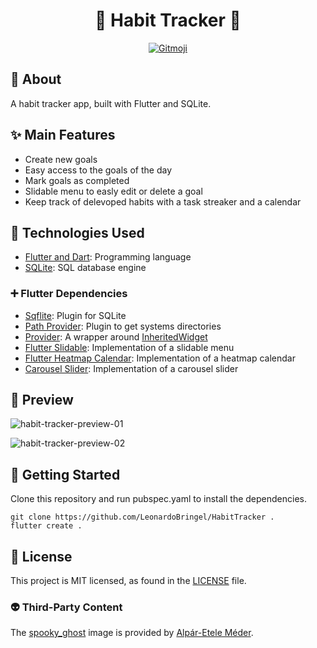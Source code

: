 <h1 align="center">
    🎯 Habit Tracker 🎯
</h1>


<p align="center">
  <a href="https://gitmoji.dev">
    <img src="https://img.shields.io/badge/gitmoji-%20😜%20😍-FFDD67.svg" alt="Gitmoji">
  </a>
</p>


## 📌 About

A habit tracker app, built with Flutter and SQLite.


## ✨ Main Features

* Create new goals
* Easy access to the goals of the day
* Mark goals as completed
* Slidable menu to easly edit or delete a goal
* Keep track of delevoped habits with a task streaker and a calendar


## 🚀 Technologies Used

* [Flutter and Dart](https://flutter.dev/): Programming language
* [SQLite](https://www.sqlite.org/index.html): SQL database engine

### ➕ Flutter Dependencies

* [Sqflite](https://pub.dev/packages/sqflite): Plugin for SQLite
* [Path Provider](https://pub.dev/packages/path_provider): Plugin to get systems directories
* [Provider](https://pub.dev/packages/provider): A wrapper around [InheritedWidget](https://api.flutter.dev/flutter/widgets/InheritedWidget-class.html)
* [Flutter Slidable](https://pub.dev/packages/flutter_slidable): Implementation of a slidable menu
* [Flutter Heatmap Calendar](https://pub.dev/packages/flutter_heatmap_calendar): Implementation of a heatmap calendar
* [Carousel Slider](https://pub.dev/packages/carousel_slider): Implementation of a carousel slider


## 🎨 Preview

![habit-tracker-preview-01](https://user-images.githubusercontent.com/64162701/220110965-e5dabf7c-29f7-4ed8-8a7f-68fc48936554.jpg)

![habit-tracker-preview-02](https://user-images.githubusercontent.com/64162701/220111002-78ab877e-f15f-4230-9506-cec1f0a72a4c.jpg)


## 🚚 Getting Started

Clone this repository and run pubspec.yaml to install the dependencies.
```
git clone https://github.com/LeonardoBringel/HabitTracker .
flutter create .
```


## 📄 License

This project is MIT licensed, as found in the [LICENSE](./LICENSE) file.

### 👽 Third-Party Content 

The [spooky_ghost](./assets//images//spooky_ghost.png) image is provided by [Alpár-Etele Méder](https://www.iconfinder.com/pocike/icon-sets).
